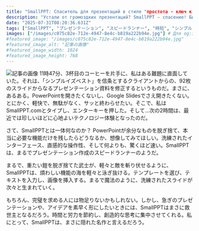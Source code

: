 ```yaml
---
title: "SmallPPT: Спаситель для презентаций в стиле "простота - ключ к успеху""
description: "Устали от громоздких презентаций? SmallPPT — спасение! Быстро, легко и без лишних заморочек создавайте слайды. Идеально для тех, кто ценит простоту и скорость. Отличный инструмент для идей!"
date: "2025-07-31T08:20:36.631Z"
tags: ["SmallPPT", "プレゼンテーション", "スピードランナー", "時短", "シンプル"]
images: ["/images/c075c82e-712e-4947-8e4c-b819a222b94e.jpg"] # Для og:image
#featured_image: "/images/c075c82e-712e-4947-8e4c-b819a222b94e.jpg"
#featured_image_alt: "記事の画像"
#featured_image_width: 1024
#featured_image_height: 768
---
```

![記事の画像](/images/c075c82e-712e-4947-8e4c-b819a222b94e.jpg)
11時47分、3杯目のコーヒーを片手に、私はある難題に直面していた。それは、「シンプルイズベスト」を信条とするクライアントからの、92枚のスライドからなるプレゼンテーション資料を修正するというものだ。まさに、あるある。PowerPointを開きたくないし、Google Slidesでさえ開きたくない。とにかく、軽快で、無駄がなく、サッと終わらせたい。そこで、私はSmallPPT.comとタイプし、エンターキーを押した。そして…次の2時間は、最近では珍しいほどに心地よいテクノロジー体験となったのだ。

さて、SmallPPTとは一体何なのか？ PowerPointが余分なものを脱ぎ捨て、本当に必要な機能だけを残したらどうなるか、想像してみてほしい。洗練されたインターフェース、直感的な操作性、そして何よりも、驚くほど速い。SmallPPTは、まるでプレゼンテーション作成のスピードランナーのようだ。

まるで、重たい鎧を脱ぎ捨てた武士が、軽々と敵を斬り伏せるように、SmallPPTは、煩わしい機能の海を軽々と泳ぎ抜ける。テンプレートを選び、テキストを入力し、画像を挿入する。まるで魔法のように、洗練されたスライドが次々と生まれていく。

もちろん、完璧を求める人には物足りないかもしれない。しかし、急ぎのプレゼンテーションや、アイデアを素早く形にしたいときには、SmallPPTはまさに救世主となるだろう。時間と労力を節約し、創造的な思考に集中させてくれる。私にとって、SmallPPTは、まさに隠れた名作と言えるだろう。
